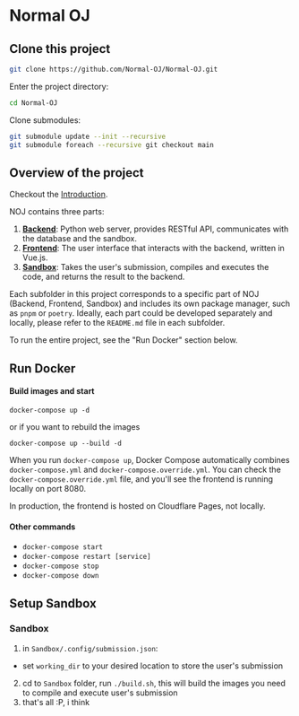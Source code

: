 # Normal OJ

## Clone this project

```bash
git clone https://github.com/Normal-OJ/Normal-OJ.git
```
Enter the project directory:
```bash
cd Normal-OJ
```
Clone submodules:
```bash
git submodule update --init --recursive
git submodule foreach --recursive git checkout main
```

## Overview of the project
Checkout the [Introduction](https://github.com/Normal-OJ).

NOJ contains three parts:
1. **[Backend](https://github.com/Normal-OJ/Back-End)**: Python web server, provides RESTful API, communicates with the database and the sandbox.
2. **[Frontend](https://github.com/Normal-OJ/new-front-end)**: The user interface that interacts with the backend, written in Vue.js.
3. **[Sandbox](https://github.com/Normal-OJ/Sandbox)**: Takes the user's submission, compiles and executes the code, and returns the result to the backend.

Each subfolder in this project corresponds to a specific part of NOJ (Backend, Frontend, Sandbox) and includes its own package manager, such as `pnpm` or `poetry`. Ideally, each part could be developed separately and locally, please refer to the `README.md` file in each subfolder.

To run the entire project, see the "Run Docker" section below.

## Run Docker

#### Build images and start

`docker-compose up -d`

or if you want to rebuild the images

`docker-compose up --build -d`

When you run `docker-compose up`, Docker Compose automatically combines `docker-compose.yml` and `docker-compose.override.yml`. You can check the `docker-compose.override.yml` file, and you'll see the frontend is running locally on port 8080.

In production, the frontend is hosted on Cloudflare Pages, not locally.

#### Other commands

- `docker-compose start`
- `docker-compose restart [service]`
- `docker-compose stop`
- `docker-compose down`

## Setup Sandbox

### Sandbox

1. in `Sandbox/.config/submission.json`:
  - set `working_dir` to your desired location to store the user's submission
2. cd to `Sandbox` folder, run `./build.sh`, this will build the images you need to compile and execute user's submission
3. that's all :P, i think
